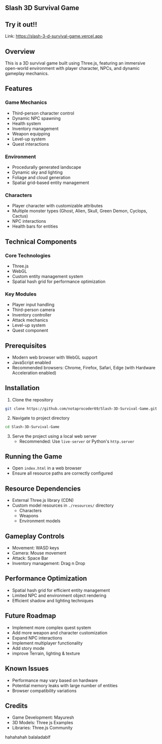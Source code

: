 ## Slash 3D Survival Game


## Try it out!!
Link: https://slash-3-d-survival-game.vercel.app


## Overview
This is a 3D survival game built using Three.js, featuring an immersive open-world environment with player character, NPCs, and dynamic gameplay mechanics.

## Features

### Game Mechanics
- Third-person character control
- Dynamic NPC spawning
- Health system
- Inventory management
- Weapon equipping
- Level-up system
- Quest interactions

### Environment
- Procedurally generated landscape
- Dynamic sky and lighting
- Foliage and cloud generation
- Spatial grid-based entity management

### Characters
- Player character with customizable attributes
- Multiple monster types (Ghost, Alien, Skull, Green Demon, Cyclops, Cactus)
- NPC interactions
- Health bars for entities

## Technical Components

### Core Technologies
- Three.js
- WebGL
- Custom entity management system
- Spatial hash grid for performance optimization

### Key Modules
- Player input handling
- Third-person camera
- Inventory controller
- Attack mechanics
- Level-up system
- Quest component

## Prerequisites
- Modern web browser with WebGL support
- JavaScript enabled
- Recommended browsers: Chrome, Firefox, Safari, Edge (with Hardware Acceleration enabled)

## Installation

1. Clone the repository
```bash
git clone https://github.com/notaprocoder69/Slash-3D-Survival-Game.git
```

2. Navigate to project directory
```bash
cd Slash-3D-Survival-Game
```

3. Serve the project using a local web server
   - Recommended: Use `live-server` or Python's `http.server`

## Running the Game
- Open `index.html` in a web browser
- Ensure all resource paths are correctly configured

## Resource Dependencies
- External Three.js library (CDN)
- Custom model resources in `./resources/` directory
  - Characters
  - Weapons
  - Environment models

## Gameplay Controls
- Movement: WASD keys
- Camera: Mouse movement
- Attack: Space Bar
- Inventory management: Drag n Drop

## Performance Optimization
- Spatial hash grid for efficient entity management
- Limited NPC and environment object rendering
- Efficient shadow and lighting techniques

## Future Roadmap
- Implement more complex quest system
- Add more weapon and character customization
- Expand NPC interactions
- Implement multiplayer functionality
- Add story mode
- improve Terrain, lighting & texture

## Known Issues
- Performance may vary based on hardware
- Potential memory leaks with large number of entities
- Browser compatibility variations

## Credits
- Game Development: Mayuresh
- 3D Models: Three js Examples
- Libraries: Three.js Community

hahahahah
balaladablf
